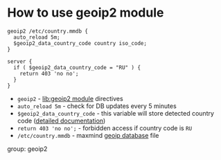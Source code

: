 # How to use geoip2 module

```nginx
geoip2 /etc/country.mmdb {
  auto_reload 5m;
  $geoip2_data_country_code country iso_code;
}

server {
  if ( $geoip2_data_country_code = "RU" ) {
    return 403 'no no';
  }
}
```

- `geoip2` - [lib:geoip2 module](/nginx/how-to-install-geoip2-modile) directives
- `auto_reload 5m` - check for DB updates every 5 minutes
- `$geoip2_data_country_code` - this variable will store detected country code ([detailed documentation](https://github.com/leev/ngx_http_geoip2_module#description))
- `return 403 'no no';` - forbidden access if country code is `RU`
- `/etc/country.mmdb` - maxmind [geoip database](https://dev.maxmind.com/geoip/geolite2-free-geolocation-data?lang=en) file

group: geoip2


